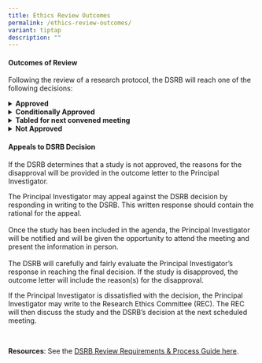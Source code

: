 ```yaml
---
title: Ethics Review Outcomes
permalink: /ethics-review-outcomes/
variant: tiptap
description: ""
---
```

<h4><strong>Outcomes of Review</strong></h4>
<p>Following the review of a research protocol, the DSRB will reach one of
the following decisions:
<br>
</p>
<div data-type="detailGroup" class="isomer-accordion-group isomer-accordion isomer-accordion-white">
<details class="isomer-details">
<summary><strong>Approved</strong>
</summary>
<div data-type="detailsContent" class="isomer-details-content">
<p>The research proposal is approved as submitted. No changes are required.</p>
</div>
</details>
</div>
<div data-type="detailGroup" class="isomer-accordion-group isomer-accordion isomer-accordion-white">
<details class="isomer-details">
<summary><strong>Conditionally Approved</strong>
</summary>
<div data-type="detailsContent" class="isomer-details-content">
<p>There are no major problems with the proposal. Issues listed by the DSRB
must be addressed before the study can be formally approved. Subjects must
not be recruited into the study until final approval has been issued.</p>
</div>
</details>
</div>
<div data-type="detailGroup" class="isomer-accordion-group isomer-accordion isomer-accordion-white">
<details class="isomer-details">
<summary><strong>Tabled for next convened meeting</strong>
</summary>
<div data-type="detailsContent" class="isomer-details-content">
<p>A proposal may be tabled if there are significant questions raised that
need further information from the Principal Investigator. The DSRB decides
on the subsequent action required. The Principal Investigator may be asked
to submit additional information, may be invited to a subsequent meeting
or the proposal might be sent to an Independent Consultant for further
review. When additional information has been obtained, the proposal is
discussed at the next DSRB meeting.</p>
</div>
</details>
</div>
<div data-type="detailGroup" class="isomer-accordion-group isomer-accordion isomer-accordion-white">
<details class="isomer-details">
<summary><strong>Not Approved</strong>
</summary>
<div data-type="detailsContent" class="isomer-details-content">
<p>The proposal fails to meet one or more criteria used by the DSRB for approval
of research. Disapproval cannot be given through the expedited review and
may only be given by majority vote at a DSRB convened meeting.</p>
</div>
</details>
</div>
<p></p>
<h4><strong>Appeals to DSRB Decision</strong></h4>
<p>If the DSRB determines that a study is not approved, the reasons for the
disapproval will be provided in the outcome letter to the Principal Investigator.</p>
<p>The Principal Investigator may appeal against the DSRB decision by responding
in writing to the DSRB. This written response should contain the rational
for the appeal.
<br>
<br>Once the study has been included in the agenda, the Principal Investigator
will be notified and will be given the opportunity to attend the meeting
and present the information in person.
<br>
<br>The DSRB will carefully and fairly evaluate the Principal Investigator’s
response in reaching the final decision. If the study is disapproved, the
outcome letter will include the reason(s) for the disapproval.</p>
<p>If the Principal Investigator is dissatisfied with the decision, the Principal
Investigator may write to the Research Ethics Committee (REC). The REC
will then discuss the study and the DSRB’s decision at the next scheduled
meeting.</p>
<p>&nbsp;</p>
<p><strong>Resources</strong>: See the <a href="/dsrb-reviewguide/" rel="noopener nofollow" target="_blank">DSRB Review Requirements &amp; Process Guide here</a>.</p>
<p></p>